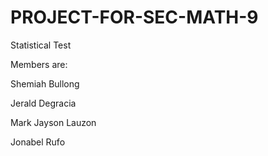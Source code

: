 # PROJECT-FOR-SEC-MATH-9
Statistical Test 

Members are: 

Shemiah Bullong

Jerald Degracia

Mark Jayson Lauzon

Jonabel Rufo
